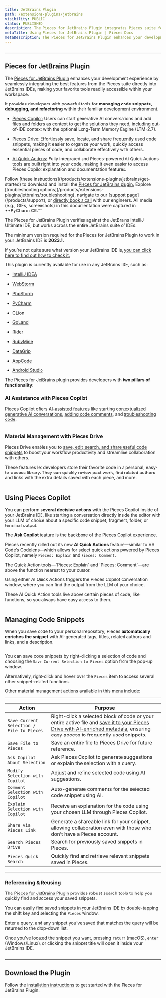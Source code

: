 ```yaml
---
title: JetBrains Plugin
path: /extensions-plugins/jetbrains
visibility: PUBLIC
status: PUBLISHED
description: The Pieces for JetBrains Plugin integrates Pieces suite features into JetBrains IDEs, making tools easily accessible.
metaTitle: Using Pieces for JetBrains Plugin | Pieces Docs
metaDescription: The Pieces for JetBrains Plugin enhances your development experience by seamlessly integrating the best features from the Pieces suite directly into JetBrains IDEs.
---
```


<Image src="https://storage.googleapis.com/hashnode_product_documentation_assets/og_images/plugins_extensions/jetbrains.png" alt="" align="center" fullwidth="true" />

***

## Pieces for JetBrains Plugin

The <a target="_blank" href="https://plugins.jetbrains.com/plugin/17328-pieces">Pieces for JetBrains Plugin</a> enhances your development experience by seamlessly integrating the best features from the Pieces suite directly into JetBrains IDEs, making your favorite tools readily accessible within your workspace.

It provides developers with powerful tools for **managing code snippets, debugging, and refactoring** within their familiar development environment.

* [Pieces Copilot:](/products/extensions-plugins/jetbrains/copilot) Users can start generative AI conversations and add files and folders as context to get the solutions they need, including out-of-IDE context with the optional Long-Term Memory Engine (LTM-2.7).

* [Pieces Drive:](/products/extensions-plugins/jetbrains/drive) Effortlessly save, locate, and share frequently used code snippets, making it easier to organize your work, quickly access essential pieces of code, and collaborate effectively with others.

- [AI Quick Actions:](/products/extensions-plugins/jetbrains/copilot/chat#ai-quick-actions) Fully integrated and Pieces-powered AI Quick Actions tools are built right into your code, making it even easier to access Pieces Copilot explanation and documentation features.

<CardGroup cols={2}>
  <Card title="Getting Started" image="/assets/icons/jetbrains.png">
    Follow [these instructions](/products/extensions-plugins/jetbrains/get-started) to download and install the <a target="_blank" href="https://plugins.jetbrains.com/plugin/17328-pieces">Pieces for JetBrains plugin.</a>
  </Card>

  <Card title="Support" image="/assets/icons/platform_logos/pieces_logo.png">
    Explore [troubleshooting options](/products/extensions-plugins/jetbrains/troubleshooting), navigate to our [support page](/products/support), or <a target="_blank" href="https://calendar.google.com/calendar/u/0/appointments/schedules/AcZssZ22WJ2Htd2wRMJhueCNYc0xbFBFCAN-khijcuoXACd_Uux3wIhgZeGkzDRcqD3teamAI-CwCHpr">directly book a call</a> with our engineers.
  </Card>
</CardGroup>

<guides-overview-card />

<Callout type="tip">
  All media (e.g., GIFs, screenshots) in this documentation were captured in **PyCharm CE.**
</Callout>

The Pieces for JetBrains Plugin verifies against the JetBrains IntelliJ Ultimate IDE, but works across the entire JetBrains suite of IDEs.

The minimum version required for the Pieces for JetBrains Plugin to work in your JetBrains IDE is **2023.1.**

If you’re not quite sure what version your JetBrains IDE is, [you can click here to find out how to check it.](/products/extensions-plugins/jetbrains/configuration#checking-your-jetbrains-ide-version)

This plugin is currently available for use in any JetBrains IDE, such as:

* <a target="_blank" href="https://www.jetbrains.com/idea/">IntelliJ IDEA</a>

* <a target="_blank" href="https://www.jetbrains.com/webstorm/">WebStorm</a>

* <a target="_blank" href="https://www.jetbrains.com/phpstorm/">PhpStorm</a>

* <a target="_blank" href="https://www.jetbrains.com/pycharm/">PyCharm</a>

* <a target="_blank" href="https://www.jetbrains.com/clion/">CLion</a>

* <a target="_blank" href="https://www.jetbrains.com/go/">GoLand</a>

* <a target="_blank" href="https://www.jetbrains.com/rider/">Rider</a>

* <a target="_blank" href="https://www.jetbrains.com/ruby/">RubyMine</a>

* <a target="_blank" href="https://www.jetbrains.com/datagrip/">DataGrip</a>

* <a target="_blank" href="https://www.jetbrains.com/objc/">AppCode</a>

* <a target="_blank" href="https://developer.android.com/studio">Android Studio</a>

The Pieces for JetBrains plugin provides developers with **two pillars of functionality**:

### AI Assistance with Pieces Copilot

Pieces Copilot offers [AI-assisted features](/products/extensions-plugins/jetbrains/copilot) like starting contextualized [generative AI conversations](/products/extensions-plugins/jetbrains/copilot/chat), <a target="_blank" href="/products/extensions-plugins/jetbrains/copilot/documenting-code">adding code comments</a>, and <a target="_blank" href="/products/extensions-plugins/jetbrains/troubleshooting">troubleshooting code</a>.

<Image src="https://storage.googleapis.com/hashnode_product_documentation_assets/jetbrains_plugin_assets/jetbrains_plugin_assets/jetbrains_plugin/right_click_hover_over_save_to_pieces.png" alt="" align="center" fullwidth="true" />

### Material Management with Pieces Drive

Pieces Drive enables you to [save, edit, search, and share useful code snippets](/products/extensions-plugins/jetbrains/drive) to boost your workflow productivity and streamline collaboration with others.

These features let developers store their favorite code in a personal, easy-to-access library. They can quickly review past work, find related authors and links with the extra details saved with each piece, and more.

<Image src="https://storage.googleapis.com/hashnode_product_documentation_assets/jetbrains_plugin_assets/jetbrains_plugin_assets/jetbrains_plugin/pieces_drive_right_click.png" alt="" align="center" fullwidth="true" />

## Using Pieces Copilot

You can perform **several decisive** **actions** with the Pieces Copilot inside of your JetBrains IDE, like starting a conversation directly inside the editor with your LLM of choice about a specific code snippet, fragment, folder, or terminal output.

The **Ask Copilot** feature is the backbone of the Pieces Copilot experience.

Pieces recently rolled out its new **AI Quick Actions** feature—similar to VS Code’s Codelens—which allows for select quick actions powered by Pieces Copilot, namely `Pieces: Explain` and `Pieces: Comment`.

<Callout type="tip">
  The Quick Action tools—`Pieces: Explain` and `Pieces: Comment`—are above the function nearest to your cursor.
</Callout>

Using either AI Quick Actions triggers the Pieces Copilot conversation window, where you can find the output from the LLM of your choice.

These AI Quick Action tools live above certain pieces of code, like functions, so you always have easy access to them.

<Image src="https://storage.googleapis.com/hashnode_product_documentation_assets/jetbrains_plugin_assets/jetbrains_plugin_assets/jetbrains_plugin/lightbulb_fix.png" alt="" align="center" fullwidth="true" />

## Managing Code Snippets

When you save code to your personal repository, Pieces **automatically enriches the snippet** with AI-generated tags, titles, related authors and links, and a description.

<Image src="https://storage.googleapis.com/hashnode_product_documentation_assets/jetbrains_plugin_assets/jetbrains_plugin_assets/jetbrains_plugin/right_click_menu.png" alt="" align="center" fullwidth="true" />

You can save code snippets by right-clicking a selection of code and choosing the `Save Current Selection to Pieces` option from the pop-up window.

Alternatively, right-click and hover over the `Pieces` item to access several other snippet-related functions.

Other material management actions available in this menu include:

***

| **Action**                                | **Purpose**                                                                                                                                                                                                                                                                                             |
| ----------------------------------------- | ------------------------------------------------------------------------------------------------------------------------------------------------------------------------------------------------------------------------------------------------------------------------------------------------------- |
| `Save Current Selection / File to Pieces` | Right-click a selected block of code or your entire active file and [save it to your Pieces Drive with AI-enriched metadata](/products/extensions-plugins/jetbrains/drive/save-snippets#whats-stored-when-you-save-a-snippet), ensuring easy access to frequently used snippets. |
| `Save File to Pieces`                     | Save an entire file to Pieces Drive for future reference.                                                                                                                                                                                                                                               |
| `Ask Copilot About Selection`             | Ask Pieces Copilot to generate suggestions or explain the selection with a query.                                                                                                                                                                                                                       |
| `Modify Selection with Copilot`           | Adjust and refine selected code using AI suggestions.                                                                                                                                                                                                                                                   |
| `Comment Selection with Copilot`          | Auto-generate comments for the selected code snippet using AI.                                                                                                                                                                                                                                          |
| `Explain Selection with Copilot`          | Receive an explanation for the code using your chosen LLM through Pieces Copilot.                                                                                                                                                                                                                       |
| `Share via Pieces Link`                   | Generate a shareable link for your snippet, allowing collaboration even with those who don’t have a Pieces account.                                                                                                                                                                                     |
| `Search Pieces Drive`                     | Search for previously saved snippets in Pieces.                                                                                                                                                                                                                                                         |
| `Pieces Quick Search`                     | Quickly find and retrieve relevant snippets saved in Pieces.                                                                                                                                                                                                                                            |

***

### **Referencing & Reusing**

The <a target="_blank" href="https://plugins.jetbrains.com/plugin/17328-pieces">Pieces for JetBrains Plugin</a> provides robust search tools to help you quickly find and access your saved snippets.

You can easily find saved snippets in your JetBrains IDE by double-tapping the shift key and selecting the `Pieces` window.

Enter a query, and any snippet you’ve saved that matches the query will be returned to the drop-down list.

Once you’ve located the snippet you want, pressing `return` (macOS), `enter` (Windows/Linux), or clicking the snippet title will open it inside your JetBrains IDE.

<Image src="https://storage.googleapis.com/hashnode_product_documentation_assets/jetbrains_plugin_assets/jetbrains_plugin_assets/jetbrains_plugin/searching_for_snippet.gif" alt="" align="center" fullwidth="true" />

***

## Download the Plugin

Follow the [installation instructions](/products/extensions-plugins/jetbrains/get-started) to get started with the Pieces for JetBrains Plugin.